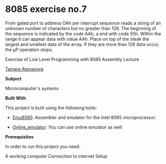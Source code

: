 # 8085 exercise no.7

From gated port to address OAh per interrupt
sequence reads a string of an unknown number of characters but no
greater than 128. The beginning of the sequence is indicated by the code AAh, a
end with code 55h. Within the range it can appear
data with value AAh. Place on top of the steak
the largest and smallest data of the array. If they are
more than 128 data occur, the µP operation stops.




Exercise of Low Level Programming with 8085 Assembly Lecture



[Tamara Atanasova ](https://github.com/tamaraatanasova)



**Subject**

Microcomputer's systems

**Built With**

This project is built using the following tools:

- [Emu8085](https://8085-emulator.soft112.com/download.html): Assembler and emulator for the Intel 8085 microprocessor.

- [Online_emulator](https://www.sim8085.com/): You can use online emulator as well

**Prerequisites**

In order to run this project you need:

A working computer
Connection to internet
Setup
